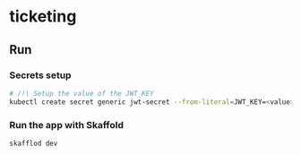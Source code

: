 # ticketing

## Run

### Secrets setup

```sh
# /!\ Setup the value of the JWT_KEY
kubectl create secret generic jwt-secret --from-literal=JWT_KEY=<value>
```

### Run the app with Skaffold

```sh
skafflod dev
```
